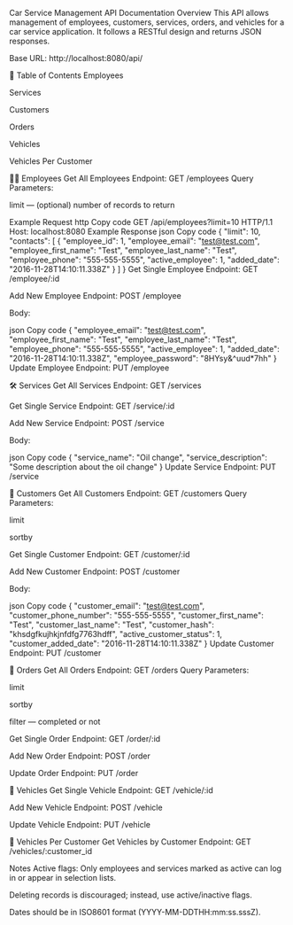Car Service Management API Documentation
Overview
This API allows management of employees, customers, services, orders, and vehicles for a car service application.
It follows a RESTful design and returns JSON responses.

Base URL: http://localhost:8080/api/

📑 Table of Contents
Employees

Services

Customers

Orders

Vehicles

Vehicles Per Customer

🧑‍💼 Employees
Get All Employees
Endpoint: GET /employees
Query Parameters:

limit — (optional) number of records to return

Example Request
http
Copy code
GET /api/employees?limit=10 HTTP/1.1
Host: localhost:8080
Example Response
json
Copy code
{
  "limit": 10,
  "contacts": [
    {
      "employee_id": 1,
      "employee_email": "test@test.com",
      "employee_first_name": "Test",
      "employee_last_name": "Test",
      "employee_phone": "555-555-5555",
      "active_employee": 1,
      "added_date": "2016-11-28T14:10:11.338Z"
    }
  ]
}
Get Single Employee
Endpoint: GET /employee/:id

Add New Employee
Endpoint: POST /employee

Body:

json
Copy code
{
  "employee_email": "test@test.com",
  "employee_first_name": "Test",
  "employee_last_name": "Test",
  "employee_phone": "555-555-5555",
  "active_employee": 1,
  "added_date": "2016-11-28T14:10:11.338Z",
  "employee_password": "8HYsy&^uud*7hh"
}
Update Employee
Endpoint: PUT /employee

🛠 Services
Get All Services
Endpoint: GET /services

Get Single Service
Endpoint: GET /service/:id

Add New Service
Endpoint: POST /service

Body:

json
Copy code
{
  "service_name": "Oil change",
  "service_description": "Some description about the oil change"
}
Update Service
Endpoint: PUT /service

👥 Customers
Get All Customers
Endpoint: GET /customers
Query Parameters:

limit

sortby

Get Single Customer
Endpoint: GET /customer/:id

Add New Customer
Endpoint: POST /customer

Body:

json
Copy code
{
  "customer_email": "test@test.com",
  "customer_phone_number": "555-555-5555",
  "customer_first_name": "Test",
  "customer_last_name": "Test",
  "customer_hash": "khsdgfkujhkjnfdfg7763hdff",
  "active_customer_status": 1,
  "customer_added_date": "2016-11-28T14:10:11.338Z"
}
Update Customer
Endpoint: PUT /customer

📄 Orders
Get All Orders
Endpoint: GET /orders
Query Parameters:

limit

sortby

filter — completed or not

Get Single Order
Endpoint: GET /order/:id

Add New Order
Endpoint: POST /order

Update Order
Endpoint: PUT /order

🚗 Vehicles
Get Single Vehicle
Endpoint: GET /vehicle/:id

Add New Vehicle
Endpoint: POST /vehicle

Update Vehicle
Endpoint: PUT /vehicle

🚙 Vehicles Per Customer
Get Vehicles by Customer
Endpoint: GET /vehicles/:customer_id

Notes
Active flags: Only employees and services marked as active can log in or appear in selection lists.

Deleting records is discouraged; instead, use active/inactive flags.

Dates should be in ISO8601 format (YYYY-MM-DDTHH:mm:ss.sssZ).

